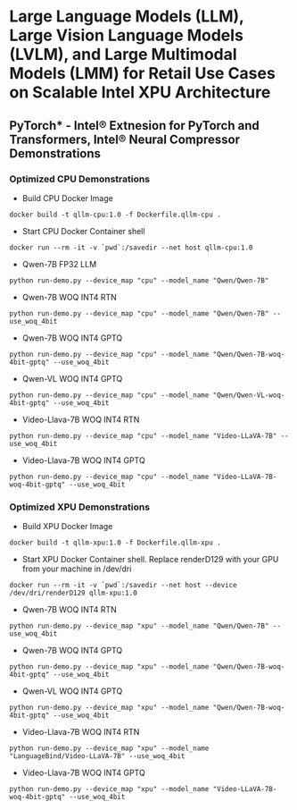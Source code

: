# Large Language Models (LLM), Large Vision Language Models (LVLM), and Large Multimodal Models (LMM) for Retail Use Cases on Scalable Intel XPU Architecture


## PyTorch* - Intel® Extnesion for PyTorch and Transformers, Intel® Neural Compressor Demonstrations

### Optimized CPU Demonstrations

* Build CPU Docker Image
```
docker build -t qllm-cpu:1.0 -f Dockerfile.qllm-cpu .
```

 * Start CPU Docker Container shell
```
docker run --rm -it -v `pwd`:/savedir --net host qllm-cpu:1.0
```

* Qwen-7B FP32 LLM
```
python run-demo.py --device_map "cpu" --model_name "Qwen/Qwen-7B"
```

* Qwen-7B WOQ INT4 RTN
```
python run-demo.py --device_map "cpu" --model_name "Qwen/Qwen-7B" --use_woq_4bit
```

* Qwen-7B WOQ INT4 GPTQ
```
python run-demo.py --device_map "cpu" --model_name "Qwen/Qwen-7B-woq-4bit-gptq" --use_woq_4bit
```

* Qwen-VL WOQ INT4 GPTQ
```
python run-demo.py --device_map "cpu" --model_name "Qwen/Qwen-VL-woq-4bit-gptq" --use_woq_4bit
```

* Video-Llava-7B WOQ INT4 RTN
```
python run-demo.py --device_map "cpu" --model_name "Video-LLaVA-7B" --use_woq_4bit
```

* Video-Llava-7B WOQ INT4 GPTQ
```
python run-demo.py --device_map "cpu" --model_name "Video-LLaVA-7B-woq-4bit-gptq" --use_woq_4bit
```


### Optimized XPU Demonstrations

* Build XPU Docker Image
```
docker build -t qllm-xpu:1.0 -f Dockerfile.qllm-xpu .
```

* Start XPU Docker Container shell. Replace renderD129 with your GPU from your machine in /dev/dri
```
docker run --rm -it -v `pwd`:/savedir --net host --device /dev/dri/renderD129 qllm-xpu:1.0
```

* Qwen-7B WOQ INT4 RTN
```
python run-demo.py --device_map "xpu" --model_name "Qwen/Qwen-7B" --use_woq_4bit
```

* Qwen-7B WOQ INT4 GPTQ
```
python run-demo.py --device_map "xpu" --model_name "Qwen/Qwen-7B-woq-4bit-gptq" --use_woq_4bit
```

* Qwen-VL WOQ INT4 GPTQ
```
python run-demo.py --device_map "xpu" --model_name "Qwen/Qwen-7B-woq-4bit-gptq" --use_woq_4bit
```

* Video-Llava-7B WOQ INT4 RTN
```
python run-demo.py --device_map "xpu" --model_name "LanguageBind/Video-LLaVA-7B" --use_woq_4bit
```

* Video-Llava-7B WOQ INT4 GPTQ
```
python run-demo.py --device_map "xpu" --model_name "Video-LLaVA-7B-woq-4bit-gptq" --use_woq_4bit
```
